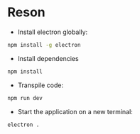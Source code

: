 # Reson
- Install electron globally:
```bash
npm install -g electron
```
- Install dependencies
```bash
npm install
```
- Transpile code:
```bash
npm run dev
```
- Start the application on a new terminal:
```bash
electron .
```